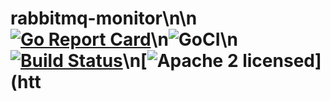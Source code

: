 # rabbitmq-monitor\n\n[![Go Report Card](https://goreportcard.com/badge/github.com/roundshot/rabbitmq-monitor)](https://goreportcard.com/report/github.com/roundshot/rabbitmq-monitor)\n![GoCI](http://goci.ele.me/na/goci/eleme/goci/badge?type=job)\n[![Build Status](https://travis-ci.org/roundshot/rabbitmq-monitor.svg?branch=master)](https://travis-ci.org/roundshot/rabbitmq-monitor)\n[![Apache 2 licensed](https://img.shields.io/badge/license-Apache2-blue.svg)](htt